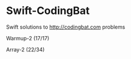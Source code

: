 # Swift-CodingBat
Swift solutions to http://codingbat.com problems

Warmup-2 (17/17)

Array-2 (22/34)
